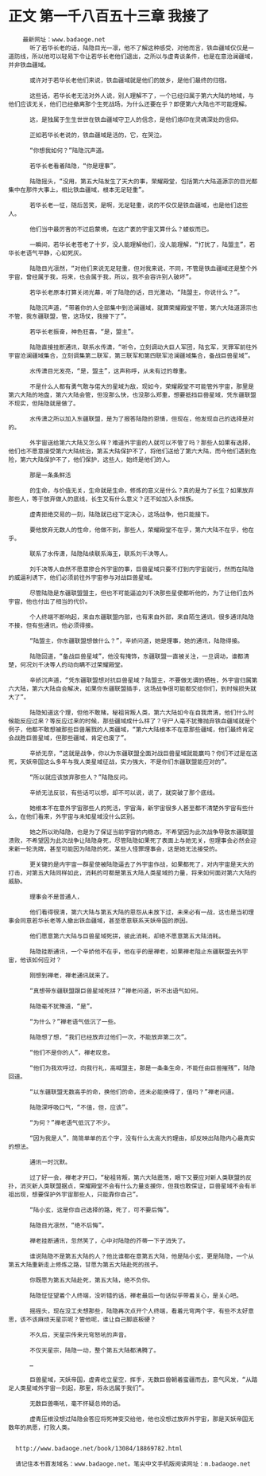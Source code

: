 # 正文 第一千八百五十三章 我接了
        最新网址：www.badaoge.net
          听了若华长老的话，陆隐目光一凛，他不了解这种感受，对他而言，铁血疆域仅仅是一道防线，所以他可以轻易下令让若华长老他们退出，之所以与虚青谈条件，也是在意沧澜疆域，并非铁血疆域。
      
          或许对于若华长老他们来说，铁血疆域就是他们的故乡，是他们最终的归宿。
      
          这些话，若华长老无法对外人说，别人理解不了，一个已经归属于第六大陆的地域，与他们应该无关，他们已经撤离那个生死战场，为什么还要在乎？即便第六大陆也不可能理解。
      
          这，是独属于生生世世在铁血疆域守卫人的信念，是他们烙印在灵魂深处的信仰。
      
          正如若华长老说的，铁血疆域是活的，它，在哭泣。
      
          “你想我如何？”陆隐沉声道。
      
          若华长老看着陆隐，“你是理事”。
      
          陆隐摇头，“没用，第五大陆发生了天大的事，荣耀殿堂，包括第六大陆道源宗的目光都集中在那件大事上，相比铁血疆域，根本无足轻重”。
      
          若华长老一怔，随后苦笑，是啊，无足轻重，说的不仅仅是铁血疆域，也是他们这些人。
      
          他们当中最厉害的不过启蒙境，在这广袤的宇宙又算什么？蝼蚁而已。
      
          一瞬间，若华长老苍老了十岁，没人能理解他们，没人能理解，“打扰了，陆盟主”，若华长老语气平静，心如死灰。
      
          陆隐目光凛然，“对他们来说无足轻重，但对我来说，不同，不管是铁血疆域还是整个外宇宙，曾经属于我，将来，也会属于我，所以，我不会容许别人破坏”。
      
          若华长老原本打算关闭光幕，听了陆隐的话，目光激动，“陆盟主，你说什么？”。
      
          陆隐沉声道，“带着你的人全部集中到沧澜疆域，就算荣耀殿堂不管，第六大陆道源宗也不管，我东疆联盟，管，这场仗，我接下了”。
      
          若华长老振奋，神色狂喜，“是，盟主”。
      
          陆隐直接挂断通讯，联系水传潇，“听令，立刻调动大巨人军团，陆玄军，天罪军前往外宇宙沧澜疆域集合，立刻调集第二联军，第三联军和第四联军沧澜疆域集合，备战巨兽星域”。
      
          水传潇目光发亮，“是，盟主”，这声称呼，从未有过的尊重。
      
          不是什么人都有勇气敢与偌大的星域为敌，现如今，荣耀殿堂不可能管外宇宙，那里是第六大陆的地盘，第六大陆会管，但没那么快，也没那么郑重，想要抵挡巨兽星域，凭东疆联盟不现实，但陆隐就是做了。
      
          水传潇之所以加入东疆联盟，是为了报答陆隐的恩情，但现在，他发现自己的选择是对的。
      
          外宇宙送给第六大陆又怎么样？难道外宇宙的人就可以不管了吗？那些人如果有选择，他们也不愿意接受第六大陆统治，第五大陆保护不了，将他们送给了第六大陆，而今他们遇到危险，第六大陆保护不了，他们保护，这些人，始终是他们的人。
      
          那是一条条鲜活
      
          的生命，与价值无关，生命就是生命，修炼的意义是什么？真的是为了长生？如果放弃那些人，等于放弃做人的底线，长生又有什么意义？还不如加入永恒族。
      
          虚青拒绝交易的一刻，陆隐就已经下定决心，这场战争，他只能接下。
      
          要他放弃无数人的性命，他做不到，那些人，荣耀殿堂不在乎，第六大陆不在乎，他在乎。
      
          联系了水传潇，陆隐陆续联系海王，联系刘千决等人。
      
          刘千决等人自然不愿意掺合外宇宙的事，巨兽星域只要不打到内宇宙就行，然而在陆隐的威逼利诱下，他们必须前往外宇宙参与对战巨兽星域。
      
          尽管陆隐是东疆联盟盟主，但也不可能逼迫刘千决那些星使都听他的，为了让他们去外宇宙，他也付出了相当的代价。
      
          个人终端不断响起，来自东疆联盟内部，也有来自外部，来自陌生通讯，很多通讯陆隐不接，但有些通讯，他必须得接。
      
          “陆盟主，你东疆联盟想做什么？”，辛娇问道，她是理事，她的通讯，陆隐得接。
      
          陆隐回道，“备战巨兽星域”，他没有掩饰，东疆联盟一直被关注，一旦调动，谁都清楚，何况刘千决等人的动向瞒不过荣耀殿堂。
      
          辛娇沉声道，“凭东疆联盟想对抗巨兽星域？陆盟主，不要做无谓的牺牲，外宇宙归属第六大陆，第六大陆自会解决，如果你东疆联盟插手，这场战争很可能都交给你们，到时候损失就大了”。
      
          陆隐知道这个理，但他不敢赌，秘祖背叛人类，第六大陆如今在自我肃清，他们什么时候能反应过来？等反应过来的时候，那些疆域成什么样了？守尸人毫不犹豫抛弃铁血疆域就是个例子，他都不敢想被那些巨兽屠戮的人类疆域，“第六大陆根本不在意那些疆域，他们最终肯定会战胜巨兽星域，但那些疆域，肯定也废了”。
      
          辛娇无奈，“这就是战争，你以为东疆联盟全面对战巨兽星域就能赢吗？你们不过是在送死，天妖帝国这么多年与我人类星域征战，实力强大，不是你们东疆联盟能应对的”。
      
          “所以就应该放弃那些人？”陆隐反问。
      
          辛娇无法反驳，有些话可以想，却不可以说，说了，就突破了那个底线。
      
          她根本不在意外宇宙那些人的死活，宇宙海，新宇宙很多人甚至都不清楚外宇宙有些什么，在他们看来，外宇宙与未知星域没什么区别。
      
          她之所以劝陆隐，也是为了保证当前宇宙的内稳态，不希望因为此次战争导致东疆联盟溃败，不希望因为此次战争让陆隐身死，尽管陆隐如果死了表面上与她无关，但理事会必然会迎来新一轮洗牌，甚至可能因为陆隐的死，某些人怪罪理事会，这是她无法接受的。
      
          更关键的是内宇宙一群星使被陆隐逼去了外宇宙作战，如果都死了，对内宇宙是天大的打击，对第五大陆同样如此，消耗的可都是第五大陆人类星域的力量，将来如何面对第六大陆的威胁。
      
          理事会不是普通人，
      
          他们看得很清，第六大陆与第五大陆的恩怨从未放下过，未来必有一战，这也是当初理事会同意若华长老等人撤出铁血疆域，甚至愿意联系天妖帝国的原因。
      
          他们愿意第六大陆与巨兽星域死拼，彼此消耗，却绝不愿意第五大陆消耗。
      
          陆隐挂断通讯，一个辛娇他不在乎，他在乎的是禅老，如果禅老阻止东疆联盟去外宇宙，他该如何应对？
      
          刚想到禅老，禅老通讯就来了。
      
          “真想带东疆联盟跟巨兽星域死拼？”禅老问道，听不出语气如何。
      
          陆隐毫不犹豫道，“是”。
      
          “为什么？”禅老语气低沉了一些。
      
          陆隐想了想，“我们已经放弃过他们一次，不能放弃第二次”。
      
          “他们不是你的人”，禅老叹息。
      
          “他们为我欢呼过，向我行礼，高喊盟主，那是一条条生命，不能任由巨兽摧残”，陆隐回道。
      
          “以东疆联盟无数高手的命，换他们的命，还未必能换得了，值吗？”禅老问道。
      
          陆隐深呼吸口气，“不值，但，应该”。
      
          “为何？”禅老语气低沉了不少。
      
          “因为我是人”，简简单单的五个字，没有什么太高大的理由，却反映出陆隐内心最真实的想法。
      
          通讯一时沉默。
      
          过了好一会，禅老才开口，“秘祖背叛，第六大陆震荡，眼下又要应对新人类联盟的反扑，消灭新人类联盟据点，荣耀殿堂不会有什么力量支援你，但我也敢保证，巨兽星域不会有半祖出现，想要保护外宇宙那些人，只能靠你自己”。
      
          “陆小玄，这是你自己选择的路，死了，可不要后悔”。
      
          陆隐目光凛然，“绝不后悔”。
      
          禅老挂断通讯，忽然笑了，心中对陆隐的芥蒂一下子消失了。
      
          谁说陆隐不是第五大陆的人？他比谁都在意第五大陆，他是陆小玄，更是陆隐，一个从第五大陆重新走上修炼之路，甘愿为第五大陆赴死的孩子。
      
          你既愿为第五大陆赴死，第五大陆，绝不负你。
      
          陆隐怔怔望着个人终端，没听错的话，禅老最后一句话似乎带着关心，是关心吧。
      
          摇摇头，现在没工夫想那些，陆隐再次点开个人终端，看着元穹两个字，有些不太好意思，该不该麻烦天星宗呢？管他呢，谁让自己脚底板硬？
      
          不久后，天星宗传来元穹怒吼的声音。
      
          不仅天星宗，陆隐一动，整个第五大陆都沸腾了。
      
          …
      
          巨兽星域，天妖帝国，虚青屹立星空，挥手，无数巨兽朝着蛮疆而去，意气风发，“从踏足人类星域外宇宙一刻起，那里，将永远属于我们”。
      
          无数巨兽嘶吼，毫不怀疑总帅的话。
      
          虚青压根没想过陆隐会答应将死神变交给他，他也没想过放弃外宇宙，那是天妖帝国无数年的夙愿，打败人类。
      
      
      http://www.badaoge.net/book/13084/18869782.html
      
      请记住本书首发域名：www.badaoge.net。笔尖中文手机版阅读网址：m.badaoge.net